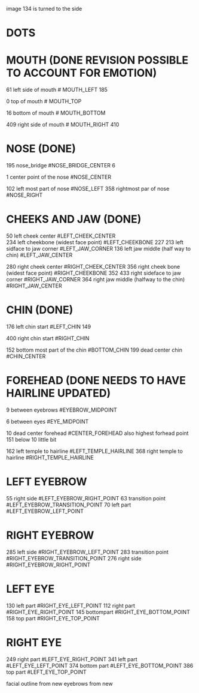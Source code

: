 image 134 is turned to the side

# DOTS

# MOUTH (DONE REVISION POSSIBLE TO ACCOUNT FOR EMOTION)
61 left side of mouth # MOUTH_LEFT
185 

0 top of mouth # MOUTH_TOP

16 bottom of mouth # MOUTH_BOTTOM

409 right side of mouth # MOUTH_RIGHT
410 

# NOSE (DONE)

195 nose_bridge #NOSE_BRIDGE_CENTER
6

1 center point of the nose #NOSE_CENTER

102 left most part of nose #NOSE_LEFT
358 rightmost par of nose #NOSE_RIGHT

# CHEEKS AND JAW (DONE)

50 left cheek center #LEFT_CHEEK_CENTER                  
234 left cheekbone (widest face point) #LEFT_CHEEKBONE
227
213 left sidface to jaw corner #LEFT_JAW_CORNER
136 left jaw middle (half way to chin) #LEFT_JAW_CENTER


280 right cheek center #RIGHT_CHEEK_CENTER
356 right cheek bone (widest face point) #RIGHT_CHEEKBONE
352
433 right sideface to jaw corner #RIGHT_JAW_CORNER
364 right jaw middle (halfway to the chin) #RIGHT_JAW_CENTER

# CHIN (DONE)

176 left chin start #LEFT_CHIN
149

400 right chin start #RIGHT_CHIN

152 bottom most part of the chin #BOTTOM_CHIN
199 dead center chin #CHIN_CENTER

# FOREHEAD (DONE NEEDS TO HAVE HAIRLINE UPDATED)
9 between eyebrows #EYEBROW_MIDPOINT

6 between eyes #EYE_MIDPOINT


10 dead center forehead #CENTER_FOREHEAD
also highest forhead point
151 below 10 little bit 

162 left temple to hairline #LEFT_TEMPLE_HAIRLINE
368 right temple to hairline #RIGHT_TEMPLE_HAIRLINE

# LEFT EYEBROW

55 right side #LEFT_EYEBROW_RIGHT_POINT
63 transition point  #LEFT_EYEBROW_TRANSITION_POINT
70 left part #LEFT_EYEBROW_LEFT_POINT

# RIGHT EYEBROW

285 left side #RIGHT_EYEBROW_LEFT_POINT
283 transition point #RIGHT_EYEBROW_TRANSITION_POINT
276 right side #RIGHT_EYEBROW_RIGHT_POINT

# LEFT EYE

130 left part #RIGHT_EYE_LEFT_POINT 
112 right part #RIGHT_EYE_RIGHT_POINT
145 bottompart #RIGHT_EYE_BOTTOM_POINT
158 top part #RIGHT_EYE_TOP_POINT

# RIGHT EYE

249 right part #LEFT_EYE_RIGHT_POINT
341 left part #LEFT_EYE_LEFT_POINT
374 bottom part #LEFT_EYE_BOTTOM_POINT
386 top part #LEFT_EYE_TOP_POINT





facial outline from new
eyebrows from new